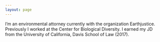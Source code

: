 ```yaml
---
layout: page 
---
```



I’m an environmental attorney currently with the organization Earthjustice. Previously I worked at the Center for Biological Diversity. I earned my JD from the University of California, Davis School of Law (2017).
